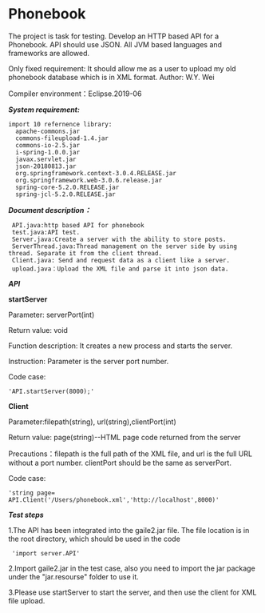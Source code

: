 # Phonebook
The project is task for testing. 
Develop an HTTP based API for a Phonebook. API should use JSON. All JVM based languages and frameworks are allowed.

Only fixed requirement: It should allow me as a user to upload my old phonebook database which is in XML format.
Author: W.Y. Wei

Compiler environment：Eclipse.2019-06


***System requirement:*** 

    import 10 refernence library: 
      apache-commons.jar
      commons-fileupload-1.4.jar
      commons-io-2.5.jar
      i-spring-1.0.0.jar
      javax.servlet.jar
      json-20180813.jar
      org.springframework.context-3.0.4.RELEASE.jar
      org.springframework.web-3.0.6.release.jar
      spring-core-5.2.0.RELEASE.jar
      spring-jcl-5.2.0.RELEASE.jar

***Document description：***

     API.java:http based API for phonebook
     test.java:API test.
     Server.java:Create a server with the ability to store posts.
     ServerThread.java:Thread management on the server side by using thread. Separate it from the client thread.
     Client.java: Send and request data as a client like a server.
     upload.java：Upload the XML file and parse it into json data.
     

       
***API***

**startServer**

Parameter: serverPort(int)

Return value: void

Function description: It creates a new process and starts the server.

Instruction: Parameter is the server port number.

Code case: 
    
    'API.startServer(8000);'

**Client**

Parameter:filepath(string), url(string),clientPort(int)

Return value: page(string)--HTML page code returned from the server

Precautions：filepath is the full path of the XML file, and url is the full URL without a port number. clientPort should be the same as serverPort.

Code case:

    'string page= API.Client('/Users/phonebook.xml','http://localhost',8000)'

***Test steps***

1.The API has been integrated into the gaile2.jar file. The file location is in the root directory, which should be used in the code

     'import server.API'
 

2.Import gaile2.jar in the test case, also you need to import the jar package under the "jar.resourse" folder to use it.


3.Please use startServer to start the server, and then use the client for XML file upload.






    
